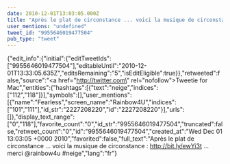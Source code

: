 ```yaml
---
date: 2010-12-01T13:03:05.000Z
title: "Après le plat de circonstance ... voici la musique de circonstance : http://bit.ly/ewYi3t  ... merci <a href='http://twitter.com/rainbow4u'>@rainbow4u</a> #neige″"
user_mentions: "undefined"
tweet_id: "9955646019477504"
pub_type: "tweet"
---
```

{"edit_info":{"initial":{"editTweetIds":["9955646019477504"],"editableUntil":"2010-12-01T13:33:05.635Z","editsRemaining":"5","isEditEligible":true}},"retweeted":false,"source":"<a href=\"http://twitter.com\" rel=\"nofollow\">Tweetie for Mac</a>","entities":{"hashtags":[{"text":"neige","indices":["112","118"]}],"symbols":[],"user_mentions":[{"name":"Fearless","screen_name":"Rainbow4U","indices":["101","111"],"id_str":"2227208220","id":"2227208220"}],"urls":[]},"display_text_range":["0","118"],"favorite_count":"0","id_str":"9955646019477504","truncated":false,"retweet_count":"0","id":"9955646019477504","created_at":"Wed Dec 01 13:03:05 +0000 2010","favorited":false,"full_text":"Après le plat de circonstance ... voici la musique de circonstance : http://bit.ly/ewYi3t  ... merci @rainbow4u #neige","lang":"fr"}
